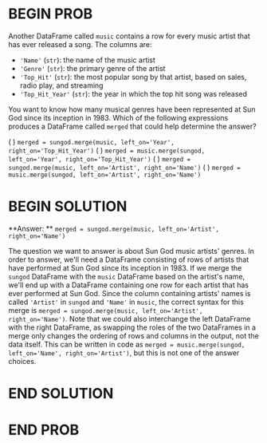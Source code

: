 # BEGIN PROB

Another DataFrame called `music` contains a row for every music artist that has ever released a song. The columns are:

- `'Name'` (`str`): the name of the music artist
- `'Genre'` (`str`): the primary genre of the artist
- `'Top_Hit'` (`str`): the most popular song by that artist, based on sales, radio play, and streaming
- `'Top_Hit_Year'` (`str`): the year in which the top hit song was released

You want to know how many musical genres have been represented at Sun God since its inception in 1983. Which of the following expressions produces a DataFrame called `merged` that could help determine the answer?


( ) `merged = sungod.merge(music, left_on='Year', right_on='Top_Hit_Year')`
( ) `merged = music.merge(sungod, left_on='Year', right_on='Top_Hit_Year')`
( ) `merged = sungod.merge(music, left_on='Artist', right_on='Name')`
( ) `merged = music.merge(sungod, left_on='Artist', right_on='Name')`

# BEGIN SOLUTION

**Answer: ** `merged = sungod.merge(music, left_on='Artist', right_on='Name')`

The question we want to answer is about Sun God music artists' genres. In order to answer, we'll need a DataFrame consisting of rows of artists that have performed at Sun God since its inception in 1983. If we merge the `sungod` DataFrame with the `music` DataFrame based on the artist's name, we'll end up with a DataFrame containing one row for each artist that has ever performed at Sun God. Since the column containing artists' names is called `'Artist'` in `sungod` and `'Name'` in `music`, the correct syntax for this merge is `merged = sungod.merge(music, left_on='Artist', right_on='Name')`. Note that we could also interchange the left DataFrame with the right DataFrame, as swapping the roles of the two DataFrames in a merge only changes the ordering of rows and columns in the output, not the data itself. This can be written in code as `merged = music.merge(sungod, left_on='Name', right_on='Artist')`, but this is not one of the answer choices.

# END SOLUTION

# END PROB